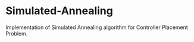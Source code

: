 # Simulated-Annealing
Implementation of Simulated Annealing algorithm for Controller Placement Problem.
